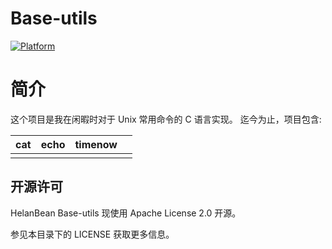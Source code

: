 # Base-utils

[![Platform](https://img.shields.io/badge/Platform-Unix-blue.svg)](https://travis-ci.org/Mentent/Base-utils) 

# 简介

这个项目是我在闲暇时对于 Unix 常用命令的 C 语言实现。
迄今为止，项目包含:

| cat  | echo | timenow |      |
| ---- | ---- | ------- | ---- |
|      |      |         |      |

## 开源许可

HelanBean Base-utils 现使用 Apache License 2.0 开源。

参见本目录下的 LICENSE 获取更多信息。